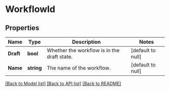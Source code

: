 # WorkflowId

## Properties
Name | Type | Description | Notes
------------ | ------------- | ------------- | -------------
**Draft** | **bool** | Whether the workflow is in the draft state. | [default to null]
**Name** | **string** | The name of the workflow. | [default to null]

[[Back to Model list]](../README.md#documentation-for-models) [[Back to API list]](../README.md#documentation-for-api-endpoints) [[Back to README]](../README.md)

